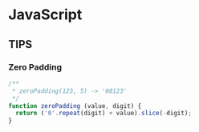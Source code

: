 # JavaScript

## TIPS

### Zero Padding

```javascript
/**
 * zeroPadding(123, 5) -> '00123'
 */
function zeroPadding (value, digit) {
  return ('0'.repeat(digit) + value).slice(-digit);
}
```
